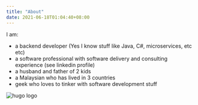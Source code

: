 ```yaml
---
title: "About"
date: 2021-06-18T01:04:40+08:00
---
```


I am:
* a backend developer (Yes I know stuff like Java, C#, microservices, etc etc)
* a software professional with software delivery and consulting experience (see linkedin profile)
* a husband and father of 2 kids
* a Malaysian who has lived in 3 countries
* geek who loves to tinker with software development stuff

![hugo logo](/img/hugo-logo.png)